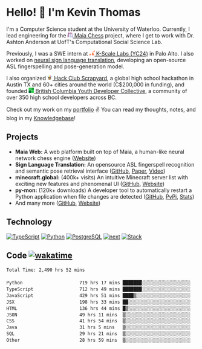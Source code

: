 # Hello! 👋 I'm Kevin Thomas

I'm a Computer Science student at the University of Waterloo. 
Currently, I lead engineering for the [<img src="https://github.com/kevinjosethomas/kevinjosethomas/blob/main/public/icons/maia.png?raw=true" width="14" height="14" /> Maia Chess](https://maiachess.com/) project, where I get to work with  Dr. Ashton Anderson at UofT's Computational Social Science Lab.

Previously, I was a SWE intern at [<img src="https://github.com/kevinjosethomas/kevinjosethomas/blob/main/public/icons/kscale.svg?raw=true" width="14" height="14" /> K-Scale Labs (YC24)](https://kscale.dev/) in Palo Alto. I also worked on [neural sign language translation](https://arxiv.org/abs/2408.09311), developing an open-source ASL fingerspelling and pose-generation model.

I also organized [<img src="https://raw.githubusercontent.com/kevinjosethomas/kevinjosethomas/108355f0abaaaf0f25b6c61e60a776b654345b73/public/icons/scrapyard.svg" width="14" height="14" /> Hack Club Scrapyard](https://scrapyard.hackclub.com/), a global high school hackathon in Austin TX and 60+ cities around the world (C$200,000 in funding), and founded [<img src="https://raw.githubusercontent.com/kevinjosethomas/kevinjosethomas/108355f0abaaaf0f25b6c61e60a776b654345b73/public/icons/bcydc.svg" width="14" height="14" /> British Columbia Youth Developer Collective](https://bcydc.ca/), a community of over 350 high school developers across BC.

Check out my work on my [portfolio](https://kevinjosethomas.com/) ✌️ You can read my thoughts, notes, and blog in my [Knowledgebase](https://knowledge.kevinjosethomas.com)!

## Projects

- **Maia Web:** A web platform built on top of Maia, a human-like neural network chess engine ([Website](https://maiachess.com/))
- **Sign Language Translation:** An opensource ASL fingerspell recognition and semantic pose retrieval interface ([GitHub](https://github.com/kevinjosethomas/sign-language-processing), [Paper](https://arxiv.org/abs/2408.09311), [Video](https://www.youtube.com/watch?v=uuPxMWQRoXc))
- **minecraft.global:** (400k+ visits) An intuitive Minecraft server list with exciting new features and phenomenal UI ([GitHub](https://github.com/kevinjosethomas?tab=repositories&q=minecraft&type=&language=&sort=), [Website](https://minecraft.global/))
- **py-mon:** (120k+ downloads) A developer tool to automatically restart a Python application when file changes are detected ([GitHub](https://github.com/kevinjosethomas/py-mon), [PyPi](https://pypi.org/project/py-mon/), [Stats](https://pypistats.org/packages/py-mon))
- And many more ([GitHub](https://github.com/kevinjosethomas?tab=repositories), [Website](https://kevinjosethomas.com/work))

## Technology

[![TypeScript](https://github.com/kevinjosethomas/kevinjosethomas/assets/46242684/444b2e5d-659f-41f5-81fe-3abafb75cb6c)](https://kevinjosethomas.com/stack)
[![Python](https://github.com/kevinjosethomas/kevinjosethomas/assets/46242684/34a174c4-54db-4c4e-9842-2324d47cb043)](https://kevinjosethomas.com/stack)
[![PostgreSQL](https://github.com/kevinjosethomas/kevinjosethomas/assets/46242684/46d6de1c-c483-4dc7-ab3a-87763af6fc78)](https://kevinjosethomas.com/stack)
[![next](https://github.com/kevinjosethomas/kevinjosethomas/assets/46242684/bc46bae5-1ad9-42a7-b7a2-427cbde7c994)](https://kevinjosethomas.com/stack)
[![Stack](https://github.com/kevinjosethomas/kevinjosethomas/assets/46242684/0b9b7eeb-8cce-4a56-bffd-3131dd4dd88c)](https://kevinjosethomas.com/stack)

## Code [![wakatime](https://wakatime.com/badge/user/e9d16d74-e01d-4a37-8086-9257e0bde1c2.svg?style=flat-square)](https://wakatime.com/@e9d16d74-e01d-4a37-8086-9257e0bde1c2)

<!--START_SECTION:waka-->

```txt
Total Time: 2,490 hrs 52 mins

Python                     719 hrs 17 mins ███████░░░░░░░░░░░░░░░░░░   28.55 %
TypeScript                 712 hrs 49 mins ███████░░░░░░░░░░░░░░░░░░   28.29 %
JavaScript                 429 hrs 51 mins ████▒░░░░░░░░░░░░░░░░░░░░   17.06 %
JSX                        198 hrs 33 mins ██░░░░░░░░░░░░░░░░░░░░░░░   07.88 %
HTML                       136 hrs 44 mins █▒░░░░░░░░░░░░░░░░░░░░░░░   05.43 %
JSON                       49 hrs 11 mins  ▒░░░░░░░░░░░░░░░░░░░░░░░░   01.95 %
CSS                        41 hrs 54 mins  ▒░░░░░░░░░░░░░░░░░░░░░░░░   01.66 %
Java                       31 hrs 5 mins   ▒░░░░░░░░░░░░░░░░░░░░░░░░   01.23 %
SQL                        29 hrs 21 mins  ▒░░░░░░░░░░░░░░░░░░░░░░░░   01.17 %
Other                      28 hrs 59 mins  ▒░░░░░░░░░░░░░░░░░░░░░░░░   01.15 %
```

<!--END_SECTION:waka-->

